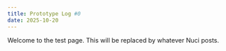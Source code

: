 ```yaml
---
title: Prototype Log #0
date: 2025-10-20
---
```

Welcome to the test page. This will be replaced by whatever Nuci posts.

